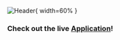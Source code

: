 ![Header](https://i.imgur.com/afvbJcN.png){ width=60% }


### Check out the live [Application](http://slax.us)!
